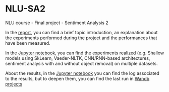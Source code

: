 # NLU-SA2

NLU course - Final project - Sentiment Analysis 2

In the [report](https://github.com/VMDL/NLU-SA2/blob/main/Report.pdf), you can find a brief topic introduction, an explanation about the experiments performed during the project and the performances that have been measured.

In the [Jupyter notebook](https://github.com/VMDL/NLU-SA2/blob/main/NLU_SA2.ipynb), you can find the experiments realized (e.g. Shallow models using SkLearn, Vaeder-NLTK, CNN/RNN-based architectures, sentiment analysis with and without object removal) on multiple datasets.

About the results, in the [Jupyter notebook](https://github.com/VMDL/NLU-SA2/blob/main/NLU_SA2.ipynb) you can find the log associated to the results, but to deepen them, you can find the last run in [Wandb projects](https://wandb.ai/provoneciaone5)
